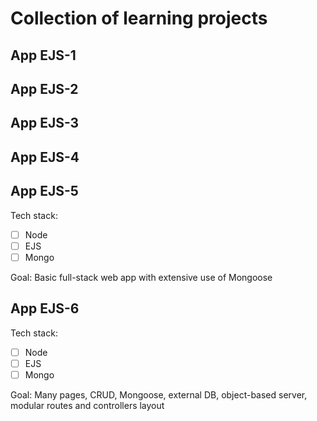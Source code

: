 # Collection of learning projects

## App EJS-1

## App EJS-2

## App EJS-3

## App EJS-4

## App EJS-5

Tech stack:

- [ ] Node
- [ ] EJS
- [ ] Mongo

Goal:
Basic full-stack web app with extensive use of Mongoose

## App EJS-6

Tech stack:

- [ ] Node
- [ ] EJS
- [ ] Mongo

Goal:
Many pages, CRUD, Mongoose, external DB, object-based server, modular routes and controllers layout
